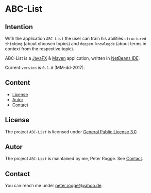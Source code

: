 ABC-List
===



Intention
---

With the application `ABC-List` the user can train his abilities `structured thinking` 
(about choosen topics)  and `deepen knowlegde` (about terms in context from the 
respective topic).

ABC-List is a [JavaFX] & [Maven] application, written in [NetBeans IDE].

Current `version` is `0.1.0` (MM-dd-2017).


Content
---

* [License](#License)
* [Autor](#Autor)
* [Contact](#Contact)



License<a name="License" />
---

The project `ABC-List` is licensed under [General Public License 3.0].



Autor<a name="Autor" />
---

The project `ABC-List` is maintained by me, Peter Rogge. See [Contact](#Contact).



Contact<a name="Contact" />
---

You can reach me under <peter.rogge@yahoo.de>.



[//]: # (Images)



[//]: # (Links)
[JavaFX]:http://docs.oracle.com/javase/8/javase-clienttechnologies.htm
[General Public License 3.0]:http://www.gnu.org/licenses/gpl-3.0.en.html
[Maven]:http://maven.apache.org/
[NetBeans IDE]:https://netbeans.org/

